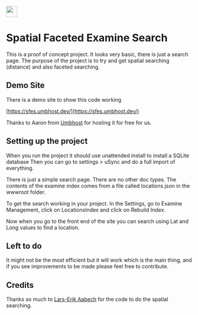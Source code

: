 <img style="height:30px; width: auto;" src="https://github.com/prjseal/Spatial-Faceted-Examine-Search/assets/9142936/d1d01f9f-0059-45ac-9d85-a7e423da8f03" />

# Spatial Faceted Examine Search

This is a proof of concept project. It looks very basic, there is just a search page.
The purpose of the project is to try and get spatial searching (distance) and also faceted searching.

## Demo Site

There is a demo site to show this code working

[https://sfes.umbhost.dev/](https://sfes.umbhost.dev/)

Thanks to Aaron from [Umbhost](https://umbhost.net/) for hosting it for free for us.

## Setting up the project

When you run the project it should use unattended install to install a SQLite database
Then you can go to settings > uSync and do a full import of everything.

There is just a simple search page. There are no other doc types. The contents of the examine index comes from a file called locations.json in the wwwroot folder.

To get the search working in your project. In the Settings, go to Examine Management, click on LocationsIndex and click on Rebuild Index.

Now when you go to the front end of the site you can search using Lat and Long values to find a location.

## Left to do

It might not be the most efficient but it will work which is the main thing, and if you see improvements to be made please feel free to contribute.

## Credits

Thanks so much to [Lars-Erik Aabech](https://twitter.com/bleedo) for the code to do the spatial searching.
